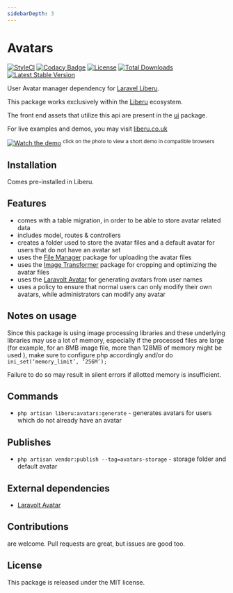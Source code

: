 ```yaml
---
sidebarDepth: 3
---
```


# Avatars

[![StyleCI](https://github.styleci.io/repos/94704466/shield?branch=master)](https://github.styleci.io/repos/94704466)
[![Codacy Badge](https://api.codacy.com/project/badge/Grade/d84efcf2530348d29f2ca573d06f7314)](https://www.codacy.com/app/laravel-liberu/avatars?utm_source=github.com&amp;utm_medium=referral&amp;utm_content=laravel-liberu/avatars&amp;utm_campaign=Badge_Grade)
[![License](https://poser.pugx.org/laravel-liberu/avatars/license)](https://packagist.org/packages/laravel-liberu/avatars)
[![Total Downloads](https://poser.pugx.org/laravel-liberu/avatars/downloads)](https://packagist.org/packages/laravel-liberu/avatars)
[![Latest Stable Version](https://poser.pugx.org/laravel-liberu/avatars/version)](https://packagist.org/packages/laravel-liberu/avatars)


User Avatar manager dependency for [Laravel Liberu](https://github.com/laravel-liberu/Liberu).

This package works exclusively within the [Liberu](https://github.com/laravel-liberu/Liberu) ecosystem.

The front end assets that utilize this api are present in the [ui](https://github.com/liberu-ui/ui) package.

For live examples and demos, you may visit [liberu.co.uk](https://www.liberu.co.uk)

[![Watch the demo](https://laravel-liberu.github.io/avatars/screenshots/bulma_cap001_thumb.png)](https://laravel-liberu.github.io/avatars/videos/bulma_avatar_change.webm)
<sup>click on the photo to view a short demo in compatible browsers</sup>

## Installation

Comes pre-installed in Liberu.

## Features

- comes with a table migration, in order to be able to store avatar related data
- includes model, routes & controllers
- creates a folder used to store the avatar files and a default avatar for users that do not have an avatar set
- uses the [File Manager](https://github.com/laravel-liberu/FileManager) package for uploading the avatar files
- uses the [Image Transformer](https://github.com/laravel-liberu/ImageTransformer) package for cropping and optimizing the avatar files
- uses the [Laravolt Avatar](https://github.com/laravolt/avatar) for generating avatars from user names
- uses a policy to ensure that normal users can only modify their own avatars, while administrators can modify any avatar 

## Notes on usage

Since this package is using image processing libraries and these underlying libraries may use a lot of memory, 
especially if the processed files are large (for example, for an 8MB image file, more than 128MB of memory might be used ),
make sure to configure php accordingly and/or do `ini_set(‘memory_limit’, ‘256M’);`   

Failure to do so may result in silent errors if allotted memory is insufficient.

## Commands

- `php artisan liberu:avatars:generate` - generates avatars for users which do not already have an avatar

## Publishes

- `php artisan vendor:publish --tag=avatars-storage` - storage folder and default avatar

## External dependencies

 - [Laravolt Avatar](https://github.com/laravolt/avatar) 

## Contributions

are welcome. Pull requests are great, but issues are good too.

## License

This package is released under the MIT license.
